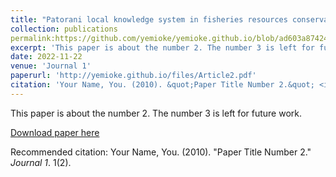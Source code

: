```yaml
---
title: "Patorani local knowledge system in fisheries resources conservation education in Galesong District South Sulawesi"
collection: publications
permalink:https://github.com/yemioke/yemioke.github.io/blob/ad603a874245ac1bd4089b619a9dfc789bf2859f/_publications/2023-11-22-paper-title-number-3.md
excerpt: 'This paper is about the number 2. The number 3 is left for future work.'
date: 2022-11-22
venue: 'Journal 1'
paperurl: 'http://yemioke.github.io/files/Article2.pdf'
citation: 'Your Name, You. (2010). &quot;Paper Title Number 2.&quot; <i>Journal 1</i>. 1(2).'
---
```

This paper is about the number 2. The number 3 is left for future work.

[Download paper here](http://yemioke.github.io/files/Article2.pdf)

Recommended citation: Your Name, You. (2010). "Paper Title Number 2." <i>Journal 1</i>. 1(2).
